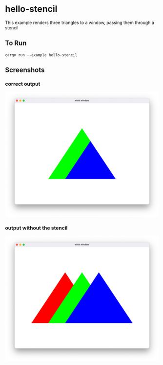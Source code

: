 # hello-stencil

This example renders three triangles to a window, passing them through a stencil

## To Run

```
cargo run --example hello-stencil
```

## Screenshots
### correct output
![Triangles with stencil active](./screenshot.png)
### output without the stencil
![Triangles without stencil](./no-stencil.png)
